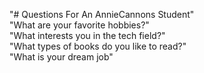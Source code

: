 "# Questions For An AnnieCannons Student" <br>
"What are your favorite hobbies?"<br>
"What interests you in the tech field?"<br>
"What types of books do you like to read?"<br>
"What is your dream job"<br>